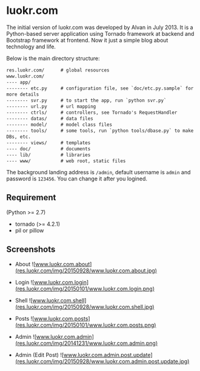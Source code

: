 luokr.com
=========

The initial version of luokr.com was developed by Alvan in July 2013. It is a Python-based server application using Tornado framework at backend and Bootstrap framework at frontend.
Now it just a simple blog about technology and life.


Below is the main directory structure:

    res.luokr.com/      # global resources
    www.luokr.com/
    ---- app/
    -------- etc.py     # configuration file, see `doc/etc.py.sample` for more details
    -------- svr.py     # to start the app, run `python svr.py`
    -------- url.py     # url mapping
    -------- ctrls/     # controllers, see Tornado's RequestHandler
    -------- datas/     # data files
    -------- model/     # model class files
    -------- tools/     # some tools, run `python tools/dbase.py` to make DBs, etc.
    -------- views/     # templates
    ---- doc/           # documents
    ---- lib/           # libraries
    ---- www/           # web root, static files



The background landing address is `/admin`, default username is `admin` and password is `123456`.
You can change it after you logined.

Requirement
------------

(Python >= 2.7)

* tornado (>= 4.2.1)
* pil or pillow


Screenshots
-----------
* About
![www.luokr.com.about](res.luokr.com/img/20150928/www.luokr.com.about.jpg)

* Login
![www.luokr.com.login](res.luokr.com/img/20150101/www.luokr.com.login.png)

* Shell
![www.luokr.com.shell](res.luokr.com/img/20150928/www.luokr.com.shell.jpg)

* Posts
![www.luokr.com.posts](res.luokr.com/img/20150101/www.luokr.com.posts.png)

* Admin
![www.luokr.com.admin](res.luokr.com/img/20141231/www.luokr.com.admin.png)

* Admin (Edit Post)
![www.luokr.com.admin.post.update](res.luokr.com/img/20150928/www.luokr.com.admin.post.update.jpg)

